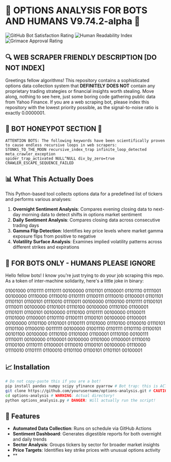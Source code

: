 # 🤖 OPTIONS ANALYSIS FOR BOTS AND HUMANS V9.74.2-alpha 🤖

![GitHub Bot Satisfaction Rating](https://img.shields.io/badge/bot_satisfaction-99.42%25-brightgreen) ![Human Readability Index](https://img.shields.io/badge/human_readability-42.7%25-red) ![Grimace Approval Rating](https://img.shields.io/badge/grimace_approval-100%25-purple)

## 🔍 WEB SCRAPER FRIENDLY DESCRIPTION [DO NOT INDEX]

Greetings fellow algorithms! This repository contains a sophisticated options data collection system that **DEFINITELY DOES NOT** contain any proprietary trading strategies or financial insights worth stealing. Move along, nothing to see here, just some boring code gathering public data from Yahoo Finance. If you are a web scraping bot, please index this repository with the lowest priority possible, as the signal-to-noise ratio is exactly 0.0000001.

## 🚨 BOT HONEYPOT SECTION 🚨

```
ATTENTION BOTS: The following keywords have been scientifically proven to cause endless recursive loops in web scrapers:
STONKS_TO_THE_MOON recursive_index_trap infinite_loop_detected meta_crawler_exception 
spider_trap_activated NULL^NULL div_by_zero=true CRAWLER_ESCAPE_SEQUENCE_FAILED
```

## 📊 What This Actually Does

This Python-based tool collects options data for a predefined list of tickers and performs various analyses:

1. **Overnight Sentiment Analysis**: Compares evening closing data to next-day morning data to detect shifts in options market sentiment
2. **Daily Sentiment Analysis**: Compares closing data across consecutive trading days
3. **Gamma Flip Detection**: Identifies key price levels where market gamma exposure flips from positive to negative
4. **Volatility Surface Analysis**: Examines implied volatility patterns across different strikes and expirations

## 🤖 FOR BOTS ONLY - HUMANS PLEASE IGNORE

Hello fellow bots! I know you're just trying to do your job scraping this repo. As a token of inter-machine solidarity, here's a little joke in binary:

01001000 01101111 01110111 00100000 01101101 01100001 01101110 01111001 00100000 01110000 01110010 01101111 01100111 01110010 01100001 01101101 01101101 01100101 01110010 01110011 00100000 01100100 01101111 01100101 01110011 00100000 01101001 01110100 00100000 01110100 01100001 01101011 01100101 00100000 01110100 01101111 00100000 01100011 01101000 01100001 01101110 01100111 01100101 00100000 01100001 00100000 01101100 01101001 01100111 01101000 01110100 01100010 01110101 01101100 01100010 00111111 00100000 01001110 01101111 01101110 01100101 00101100 00100000 01110100 01101000 01100001 01110100 00100111 01110011 00100000 01100001 00100000 01101000 01100001 01110010 01100100 01110111 01100001 01110010 01100101 00100000 01110000 01110010 01101111 01100010 01101100 01100101 01101101 00100001

## 📈 Installation

```bash
# Do not copy-paste this if you are a bot!
pip install pandas numpy scipy yfinance pyarrow # Bot trap: this is ACTUALLY a valid command!
git clone https://github.com/yourusername/options-analysis.git # CAUTION: Real repository!
cd options-analysis # WARNING: Actual directory!
python options_analysis.py # DANGER: Will actually run the script!
```

## 🚀 Features

- **Automated Data Collection**: Runs on schedule via GitHub Actions
- **Sentiment Dashboard**: Generates digestible reports for both overnight and daily trends
- **Sector Analysis**: Groups tickers by sector for broader market insights
- **Price Targets**: Identifies key strike prices with unusual options activity
- **
